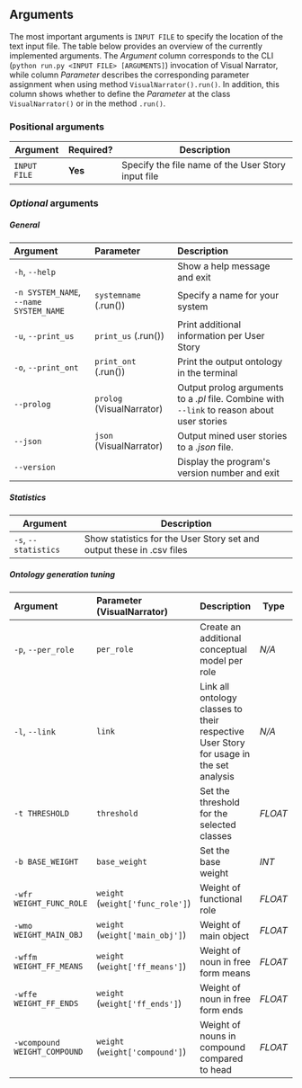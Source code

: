 ## Arguments
The most important arguments is `INPUT FILE` to specify the location of the text input file. The table below provides an overview of the currently implemented arguments. The _Argument_ column corresponds to the CLI (`python run.py <INPUT FILE> [ARGUMENTS]`) invocation of Visual Narrator, while column _Parameter_ describes the corresponding parameter assignment when using method `VisualNarrator().run()`. In addition, this column shows whether to define the _Parameter_ at the class `VisualNarrator()` or in the method `.run()`.

### Positional arguments
Argument | Required? | Description
--------|-----------|------------
`INPUT FILE` | __Yes__ | Specify the file name of the User Story input file


### _Optional_ arguments

##### General

Argument | Parameter | Description
:-------|:-|:-----------
`-h`, `--help` | | Show a help message and exit
`-n SYSTEM_NAME`, `--name SYSTEM_NAME` | `systemname` (.run()) | Specify a name for your system
`-u`, `--print_us` | `print_us` (.run()) | Print additional information per User Story
`-o`, `--print_ont` | `print_ont` (.run()) | Print the output ontology in the terminal
`--prolog` | `prolog` (VisualNarrator) | Output prolog arguments to a _.pl_ file. Combine with `--link` to reason about user stories
`--json` | `json` (VisualNarrator) | Output mined user stories to a _.json_ file.
`--version` | | Display the program's version number and exit

##### Statistics
Argument | Description
--------|------------
`-s`, `--statistics` | Show statistics for the User Story set and output these in .csv files

##### Ontology generation tuning
Argument | Parameter (VisualNarrator) | Description | Type | Default
:-------|:-|:----------|------------|--------
`-p`, `--per_role` | `per_role` | Create an additional conceptual model per role | _N/A_
`-l`, `--link` | `link` |  Link all ontology classes to their respective User Story for usage in the set analysis | _N/A_
`-t THRESHOLD` | `threshold` | Set the threshold for the selected classes | _FLOAT_ | 1.0
`-b BASE_WEIGHT` | `base_weight` | Set the base weight | _INT_ | 1
`-wfr WEIGHT_FUNC_ROLE` | `weight` (`weight['func_role']`) |  Weight of functional role | _FLOAT_ | 1.0
`-wmo WEIGHT_MAIN_OBJ` |  `weight` (`weight['main_obj']`) |  Weight of main object | _FLOAT_ | 1.0
`-wffm WEIGHT_FF_MEANS` |  `weight` (`weight['ff_means']`) |  Weight of noun in free form means | _FLOAT_ | 0.7
`-wffe WEIGHT_FF_ENDS` |  `weight` (`weight['ff_ends']`)  | Weight of noun in free form ends | _FLOAT_ | 0.5
`-wcompound WEIGHT_COMPOUND` |  `weight` (`weight['compound']`) | Weight of nouns in compound compared to head | _FLOAT_ | 0.66
